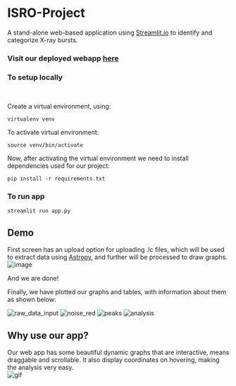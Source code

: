 # ISRO-Project
A stand-alone web-based application using <a href="https://streamlit.io/">Streamlit.io</a> to identify and categorize X-ray bursts.
### Visit our deployed webapp <a href="https://project-isro-heimdall.herokuapp.com/">here</a> <br/>
### To setup locally
<br/>

Create a virtual environment, using:
```
virtualenv venv
```
To activate virtual environment:
```
source venv/bin/activate
```
Now, after activating the virtual environment we need to install dependencies used for our project:
```
pip install -r requirements.txt
```
### To run app
```
streamlit run app.py
```

## Demo 

First screen has an upload option for uploading .lc files, which will be used to extract data using <a href="https://www.astropy.org/">Astropy</a>, and further will be processed to draw graphs.
![image](https://user-images.githubusercontent.com/59011370/159001786-a3c85b1b-b82e-4317-ae21-148c4ece3fe4.png)

And we are done!

Finally, we have plotted our graphs and tables, with information about them as shown below:

![raw_data_input](https://user-images.githubusercontent.com/59011370/158999454-13fde19d-3b5b-4be6-8877-76d1abff66cd.png)
![noise_red](https://user-images.githubusercontent.com/59011370/158999452-a927a40c-22ad-4e4e-9872-ee4201182e23.png)
![peaks](https://user-images.githubusercontent.com/59011370/158999453-2d0488c5-ab69-4e1d-81a4-25b22c6cb0c8.png)
![analysis](https://user-images.githubusercontent.com/59011370/158999445-1166537e-afde-4dc5-9ce4-ede61d576e1b.png)

## Why use our app?

Our web app has some beautiful dynamic graphs that are interactive, means draggable and scrollable. It also display coordinates on hovering, making the analysis very easy. <br/>
![gif](https://user-images.githubusercontent.com/59011370/159001213-2f3d8976-0ce8-4bea-abb7-5f154fbe6bdd.gif)
<br/>
